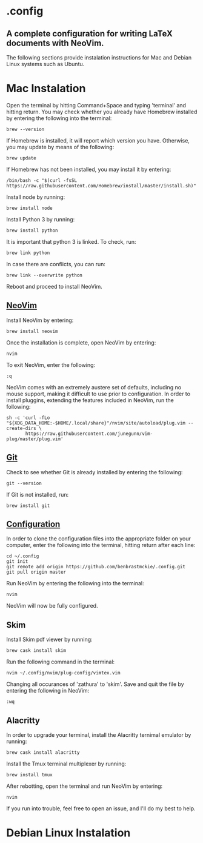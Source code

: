 # .config
A complete configuration for writing LaTeX documents with NeoVim.
---
The following sections provide instalation instructions for Mac and Debian Linux systems such as Ubuntu.
# Mac Instalation
Open the terminal by hitting Command+Space and typing 'terminal' and hitting return.
You may check whether you already have Homebrew installed by entering the following into the terminal:
```
brew --version
```
If Homebrew is installed, it will report which version you have.
Otherwise, you may update by means of the following:
```
brew update
```
If Homebrew has not been installed, you may install it by entering:
```
/bin/bash -c "$(curl -fsSL https://raw.githubusercontent.com/Homebrew/install/master/install.sh)"
```
Install node by running:
```
brew install node
```
Install Python 3 by running:
```
brew install python
```
It is important that python 3 is linked. To check, run:
```
brew link python
```
In case there are conflicts, you can run:
```
brew link --overwrite python
```
Reboot and proceed to install NeoVim.

## [NeoVim](https://neovim.io/)
Install NeoVim by entering:
```
brew install neovim
```
Once the installation is complete, open NeoVim by entering:
```
nvim
```
To exit NeoVim, enter the following:
```
:q
```
NeoVim comes with an extremely austere set of defaults, including no mouse support, making it difficult to use prior to configuration.
In order to install pluggins, extending the features included in NeoVim, run the following:
```
sh -c 'curl -fLo "${XDG_DATA_HOME:-$HOME/.local/share}"/nvim/site/autoload/plug.vim --create-dirs \
       https://raw.githubusercontent.com/junegunn/vim-plug/master/plug.vim'
```
## [Git](https://git-scm.com/)
Check to see whether Git is already installed by entering the following:
```
git --version
```
If Git is not installed, run:
```
brew install git
```
## [Configuration](https://github.com/benbrastmckie/.config)
In order to clone the configuration files into the appropriate folder on your computer, enter the following into the terminal, hitting return after each line:
```
cd ~/.config
git init
git remote add origin https://github.com/benbrastmckie/.config.git
git pull origin master
```
Run NeoVim by entering the following into the terminal:
```
nvim
```
NeoVim will now be fully configured.
## Skim
Install Skim pdf viewer by running:
```
brew cask install skim
```
Run the following command in the terminal:
```
nvim ~/.config/nvim/plug-config/vimtex.vim
```
Changing all occurances of 'zathura' to 'skim'.
Save and quit the file by entering the following in NeoVim:
```
:wq
```
## Alacritty
In order to upgrade your terminal, install the Alacritty ternimal emulator by running:
```
brew cask install alacritty
```
Install the Tmux terminal multiplexer by running:
```
brew install tmux
```
After rebotting, open the terminal and run NeoVim by entering:
```
nvim
```
If you run into trouble, feel free to open an issue, and I'll do my best to help.
# Debian Linux Instalation

